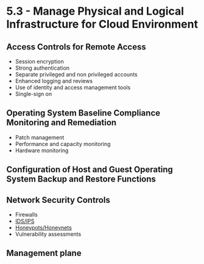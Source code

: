 # 5.3 - Manage Physical and Logical Infrastructure for Cloud Environment

## Access Controls for Remote Access

- Session encryption
- Strong authentication
- Separate privileged and non privileged accounts
- Enhanced logging and reviews
- Use of identity and access management tools
- Single-sign on

## Operating System Baseline Compliance Monitoring and Remediation

- Patch management
- Performance and capacity monitoring
- Hardware monitoring

## Configuration of Host and Guest Operating System Backup and Restore Functions

## Network Security Controls

- Firewalls
- [IDS/IPS](../../Definitions/I.md#intrusion-detection-system-ids)
- [Honeypots/Honeynets](../../Definitions/H.md#honeypot)
- Vulnerability assessments

## Management plane
